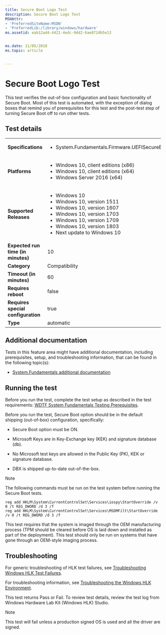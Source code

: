 ```yaml
---
title: Secure Boot Logo Test
description: Secure Boot Logo Test
MSHAttr:
- 'PreferredSiteName:MSDN'
- 'PreferredLib:/library/windows/hardware'
ms.assetid: eab12ad4-4421-4edc-9dd2-6ae872db5e13


ms.date: 11/05/2018
ms.topic: article


---
```


# <span id="p_hlk_test.45ea8a48-d845-4400-b4a4-a4aeb8af686e"></span>Secure Boot Logo Test


This test verifies the out-of-box configuration and basic functionality of Secure Boot. Most of this test is automated, with the exception of dialog boxes that remind you of prerequisites for this test and the post-test step of turning Secure Boot off to run other tests.

## Test details

|||
|---|---|
| **Specifications**  | <ul><li>System.Fundamentals.Firmware.UEFISecureBoot</li></ul> |  
| **Platforms**   | <ul><li>Windows 10, client editions (x86)</li><li>Windows 10, client editions (x64)</li><li>Windows Server 2016 (x64)</li></ul> |
| **Supported Releases** | <ul><li>Windows 10</li><li>Windows 10, version 1511</li><li>Windows 10, version 1607</li><li>Windows 10, version 1703</li><li>Windows 10, version 1709</li><li>Windows 10, version 1803</li><li>Next update to Windows 10</li></ul> |
|**Expected run time (in minutes)**| 10 |
|**Category**| Compatibility |
|**Timeout (in minutes)**| 60 |
|**Requires reboot**| false |
|**Requires special configuration**| true |
|**Type**| automatic |
 


## <span id="Additional_documentation"></span><span id="additional_documentation"></span><span id="ADDITIONAL_DOCUMENTATION"></span>Additional documentation


Tests in this feature area might have additional documentation, including prerequisites, setup, and troubleshooting information, that can be found in the following topic(s):

-   [System.Fundamentals additional documentation](system-fundamentals-additional-documentation.md)

## <span id="Running_the_test"></span><span id="running_the_test"></span><span id="RUNNING_THE_TEST"></span>Running the test


Before you run the test, complete the test setup as described in the test requirements: [WDTF System Fundamentals Testing Prerequisites](wdtf-system-fundamentals-testing-prerequisites.md).

Before you run the test, Secure Boot option should be in the default shipping (out-of-box) configuration, specifically:

-   Secure Boot option must be ON.

-   Microsoft Keys are in Key-Exchange key (KEK) and signature database (db).

-   No Microsoft test keys are allowed in the Public Key (PK), KEK or signature database.

-   DBX is shipped up-to-date out-of-the-box.

> [!NOTE]
> 
> The following commands must be run on the test system before running the Secure Boot tests.
> 
> ``` syntax
> reg add HKLM\System\CurrentControlSet\Services\iospy\StartOverride /v 0 /t REG_DWORD /d 3 /f
> reg add HKLM\System\CurrentControlSet\Services\MSDMFilt\StartOverride /v 0 /t REG_DWORD /d 3 /f
> ```

This test requires that the system is imaged through the OEM manufacturing process (TPM should be cleared before OS is laid down and installed as part of the deployment). This test should only be run on systems that have gone through an OEM-style imaging process.

## <span id="Troubleshooting"></span><span id="troubleshooting"></span><span id="TROUBLESHOOTING"></span>Troubleshooting


For generic troubleshooting of HLK test failures, see [Troubleshooting Windows HLK Test Failures](../user/troubleshooting-windows-hlk-test-failures.md).

For troubleshooting information, see [Troubleshooting the Windows HLK Environment](../user/troubleshooting-the-windows-hlk-environment.md).

This test returns Pass or Fail. To review test details, review the test log from Windows Hardware Lab Kit (Windows HLK) Studio.

> [!NOTE]
> 
> This test will fail unless a production signed OS is used and all the driver are signed.

 

 

 







